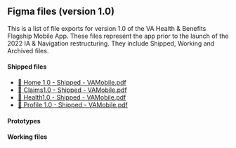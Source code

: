 ## Figma files (version 1.0)

This is a list of file exports for version 1.0 of the VA Health & Benefits Flagship Mobile App. These files represent the app prior to the launch of the 2022 IA & Navigation restructuring. They include Shipped, Working and Archived files. 

#### Shipped files
- [🚢 Home 1.0 - Shipped - VAMobile.pdf](https://github.com/user-attachments/files/18102177/Home.1.0.-.Shipped.-.VAMobile.pdf)
- [🚢 Claims1.0 - Shipped - VAMobile.pdf](https://github.com/user-attachments/files/18102180/Claims1.0.-.Shipped.-.VAMobile.pdf)
- [🚢 Health1.0 - Shipped - VAMobile.pdf](https://github.com/user-attachments/files/18102280/Health1.0.-.Shipped.-.VAMobile.pdf)
- [🚢 Profile 1.0 - Shipped - VAMobile.pdf](https://github.com/user-attachments/files/18102286/Profile.1.0.-.Shipped.-.VAMobile.pdf)

#### Prototypes


#### Working files
